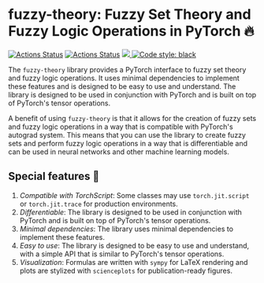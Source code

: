# fuzzy-theory: Fuzzy Set Theory and Fuzzy Logic Operations in PyTorch :fire:
<a href="https://github.com/johnHostetter/fuzzy-theory/actions"><img alt="Actions Status" src="https://github.com/johnHostetter/fuzzy-theory/workflows/Test/badge.svg"></a>
<a href="https://github.com/johnHostetter/fuzzy-theory/actions"><img alt="Actions Status" src="https://github.com/johnHostetter/fuzzy-theory/workflows/Pylint/badge.svg"></a>
<a href="https://codecov.io/github/johnHostetter/fuzzy-theory" > 
 <img src="https://codecov.io/github/johnHostetter/fuzzy-theory/branch/main/graph/badge.svg?token=N02Z5Q7MX7"/> 
 </a>
<a href="https://github.com/psf/regime"><img alt="Code style: black" src="https://img.shields.io/badge/code%20style-black-000000.svg"></a>

The `fuzzy-theory` library provides a PyTorch interface to fuzzy set theory and fuzzy logic 
operations. It uses minimal dependencies to implement these features and is designed to be
easy to use and understand. The library is designed to be used in conjunction with PyTorch
and is built on top of PyTorch's tensor operations.

A benefit of using `fuzzy-theory` is that it allows for the creation of fuzzy sets and fuzzy
logic operations in a way that is compatible with PyTorch's autograd system. This means that
you can use the library to create fuzzy sets and perform fuzzy logic operations in a way that
is differentiable and can be used in neural networks and other machine learning models.

## Special features :high_brightness:
1. *Compatible with TorchScript*: Some classes may use `torch.jit.script` or `torch.jit.trace` for production environments.
2. *Differentiable*: The library is designed to be used in conjunction with PyTorch and is built on top of PyTorch's tensor operations.
3. *Minimal dependencies*: The library uses minimal dependencies to implement these features.
4. *Easy to use*: The library is designed to be easy to use and understand, with a simple API that is similar to PyTorch's tensor operations.
5. *Visualization*: Formulas are written with `sympy` for LaTeX rendering and plots are stylized with `scienceplots` for publication-ready figures.  